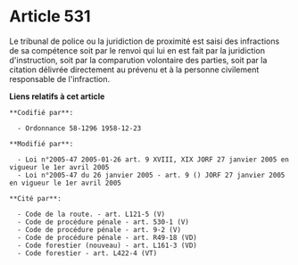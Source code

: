 # Article 531

Le tribunal de police ou la juridiction de proximité est saisi des infractions de sa compétence soit par le renvoi qui lui en
est fait par la juridiction d'instruction, soit par la comparution volontaire des parties, soit par la citation délivrée
directement au prévenu et à la personne civilement responsable de l'infraction.

**Liens relatifs à cet article**

	**Codifié par**:

	  - Ordonnance 58-1296 1958-12-23

	**Modifié par**:

	  - Loi n°2005-47 2005-01-26 art. 9 XVIII, XIX JORF 27 janvier 2005 en vigueur le 1er avril 2005
	  - Loi n°2005-47 du 26 janvier 2005 - art. 9 () JORF 27 janvier 2005 en vigueur le 1er avril 2005

	**Cité par**:

	  - Code de la route. - art. L121-5 (V)
	  - Code de procédure pénale - art. 530-1 (V)
	  - Code de procédure pénale - art. 9-2 (V)
	  - Code de procédure pénale - art. R49-18 (VD)
	  - Code forestier (nouveau) - art. L161-3 (VD)
	  - Code forestier - art. L422-4 (VT)
